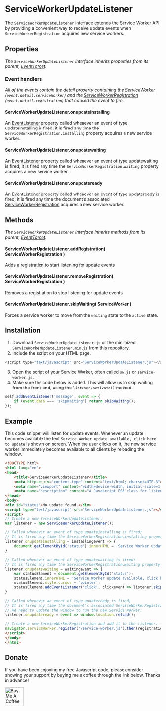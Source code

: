 # ServiceWorkerUpdateListener
The `ServiceWorkerUpdateListener` interface extends the Service Worker API by providing a convenient way to receive update events when `ServiceWorkerRegistration` acquires new service workers.

## Properties
_The `ServiceWorkerUpdateListener` interface inherits properties from its parent, [EventTarget](https://developer.mozilla.org/en-US/docs/Web/API/EventTarget)._

### Event handlers
_All of the events contain the detail property containing the [ServiceWorker](https://developer.mozilla.org/en-US/docs/Web/API/ServiceWorker#event_handlers) (`event.detail.serviceWorker`) and the [ServiceWorkerRegistration](https://developer.mozilla.org/en-US/docs/Web/API/ServiceWorkerRegistration) (`event.detail.registration`) that caused the event to fire._

#### ServiceWorkerUpdateListener.onupdateinstalling
An [EventListener](https://developer.mozilla.org/en-US/docs/Web/API/EventListener) property called whenever an event of type updateinstalling is fired; it is fired any time the `ServiceWorkerRegistration.installing` property acquires a new service worker.

#### ServiceWorkerUpdateListener.onupdatewaiting
An [EventListener](https://developer.mozilla.org/en-US/docs/Web/API/EventListener) property called whenever an event of type updatewaiting is fired; it is fired any time the `ServiceWorkerRegistration.waiting` property acquires a new service worker.

#### ServiceWorkerUpdateListener.onupdateready
An [EventListener](https://developer.mozilla.org/en-US/docs/Web/API/EventListener) property called whenever an event of type updateready is fired; it is fired any time the document's associated [ServiceWorkerRegistration](https://developer.mozilla.org/en-US/docs/Web/API/ServiceWorkerRegistration) acquires a new service worker.

## Methods
_The `ServiceWorkerUpdateListener` interface inherits methods from its parent, [EventTarget](https://developer.mozilla.org/en-US/docs/Web/API/EventTarget)._

#### ServiceWorkerUpdateListener.addRegistration( ServiceWorkerRegistration )
Adds a registration to start listening for update events

#### ServiceWorkerUpdateListener.removeRegistration( ServiceWorkerRegistration )
Removes a registration to stop listening for update events

#### ServiceWorkerUpdateListener.skipWaiting( ServiceWorker )
Forces a service worker to move from the `waiting` state to the `active` state. 

## Installation

1. Download `ServiceWorkerUpdateListener.js` or the minimized `ServiceWorkerUpdateListener.min.js` from this repository.
2. Include the script on your HTML page.

```javascript
<script type="text/javascript" src="ServiceWorkerUpdateListener.js"></script>
```
3. Open the script of your Service Worker, often called `sw.js` or `service-worker.js`.
4. Make sure the code below is added. This will allow us to skip waiting from the front-end, using the `listener.activate()` method.

```javascript
self.addEventListener('message', event => {
    if (event.data === 'skipWaiting') return skipWaiting();
});
```

## Example
This code snippet will listen for update events. Whenever an update becomes available the text `Service Worker update available, click here to update` is shown on screen. When the user clicks on it, the new service worker immediately becomes available to all clients by reloading the window.

```html
<!DOCTYPE html>
<html lang="en">
<head>
    <title>ServiceWorkerUpdateListener</title>
    <meta http-equiv="content-type" content="text/html; charset=UTF-8">
    <meta name="viewport" content="width=device-width, initial-scale=1.0, maximum-scale=1.0, user-scalable=0, viewport-fit=cover">
	<meta name="description" content="A Javascript ES6 class for listening for Service Worker update events.">
</head>
<body>
<div id="status">No update found.</div>
<script type="text/javascript" src="ServiceWorkerUpdateListener.js"></script>
<script>
// Create a new ServiceWorkerUpdateListener.
var listener = new ServiceWorkerUpdateListener();

// Called whenever an event of type updateinstalling is fired; 
// It is fired any time the ServiceWorkerRegistration.installing property acquires a new installing worker.
listener.onupdateinstalling = installingevent => {
    document.getElementById('status').innerHTML = 'Service Worker update found and installing ...';
}

// Called whenever an event of type updatewaiting is fired; 
// It is fired any time the ServiceWorkerRegistration.waiting property acquires a new waiting worker.
listener.onupdatewaiting = waitingevent => {
    var statusElement = document.getElementById('status');
    statusElement.innerHTML = 'Service Worker update available, click here to update.';
    statusElement.style.cursor = 'pointer';
    statusElement.addEventListener('click', clickevent => listener.skipWaiting(waitingevent.detail.serviceWorker));
}

// Called whenever an event of type updateready is fired; 
// It is fired any time the document's associated ServiceWorkerRegistration acquires a new active worker;
// We need to update the window to run the new Service Worker.
listener.onupdateready = event => window.location.reload();

// Create a new ServiceWorkerRegistration and add it to the listener.
navigator.serviceWorker.register('/service-worker.js').then(registration => listener.addRegistration(registration));
</script>
</body>
</html>
```

## Donate

If you have been enjoying my free Javascript code, please consider showing your support by buying me a coffee through the link below. Thanks in advance!

<a href="https://www.buymeacoffee.com/markvanwijnen" target="_blank"><img src="https://cdn.buymeacoffee.com/buttons/v2/arial-yellow.png" height="60px" alt="Buy Me A Coffee"></a>
